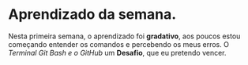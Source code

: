 # Aprendizado da semana.
Nesta primeira semana, o aprendizado foi **gradativo**, aos poucos estou começando  entender os comandos e percebendo os meus erros. O *Terminal Git Bash e o GitHub* um **Desafio**, que eu pretendo vencer.